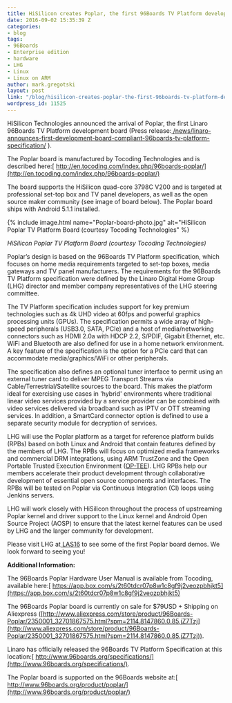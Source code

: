 ```yaml
---
title: HiSilicon creates Poplar, the first 96Boards TV Platform development board
date: 2016-09-02 15:35:39 Z
categories:
- blog
tags:
- 96Boards
- Enterprise edition
- hardware
- LHG
- Linux
- Linux on ARM
author: mark.gregotski
layout: post
link: "/blog/hisilicon-creates-poplar-the-first-96boards-tv-platform-development-board/"
wordpress_id: 11525
---
```


HiSilicon Technologies announced the arrival of Poplar, the first Linaro 96Boards TV Platform development board (Press release:[ /news/linaro-announces-first-development-board-compliant-96boards-tv-platform-specification/](/news/linaro-announces-first-development-board-compliant-96boards-tv-platform-specification/) ).

The Poplar board is manufactured by Tocoding Technologies and is described here:[ http://en.tocoding.com/index.php/96boards-poplar/](http://en.tocoding.com/index.php/96boards-poplar/)

The board supports the HiSilicon quad-core 3798C V200 and is targeted at professional set-top box and TV panel developers, as well as the open source maker community (see image of board below). The Poplar board ships with Android 5.1.1 installed.

{% include image.html name="Poplar-board-photo.jpg" alt="HiSilicon Poplar TV Platform Board (courtesy Tocoding Technologies" %}

_HiSilicon Poplar TV Platform Board (courtesy Tocoding Technologies)_

Poplar’s design is based on the 96Boards TV Platform specification, which focuses on home media requirements targeted to set-top boxes, media gateways and TV panel manufacturers. The requirements for the 96Boards TV Platform specification were defined by the Linaro Digital Home Group (LHG) director and member company representatives of the LHG steering committee.

The TV Platform specification includes support for key premium technologies such as 4k UHD video at 60fps and powerful graphics processing units (GPUs). The specification permits a wide array of high-speed peripherals (USB3.0, SATA, PCIe) and a host of media/networking connectors such as HDMI 2.0a with HDCP 2.2, S/PDIF, Gigabit Ethernet, etc. WiFi and Bluetooth are also defined for use in a home network environment. A key feature of the specification is the option for a PCIe card that can accommodate media/graphics/WiFi or other peripherals.

The specification also defines an optional tuner interface to permit using an external tuner card to deliver MPEG Transport Streams via Cable/Terrestrial/Satellite sources to the board. This makes the platform ideal for exercising use cases in 'hybrid' environments where traditional linear video services provided by a service provider can be combined with video services delivered via broadband such as IPTV or OTT streaming services. In addition, a SmartCard connector option is defined to use a separate security module for decryption of services.

LHG will use the Poplar platform as a target for reference platform builds (RPBs) based on both Linux and Android that contain features defined by the members of LHG. The RPBs will focus on optimized media frameworks and commercial DRM integrations, using ARM TrustZone and the Open Portable Trusted Execution Environment ([OP-TEE](https://github.com/OP-TEE/)). LHG RPBs help our members accelerate their product development through collaborative development of essential open source components and interfaces. The RPBs will be tested on Poplar via Continuous Integration (CI) loops using Jenkins servers.

LHG will work closely with HiSilicon throughout the process of upstreaming Poplar kernel and driver support to the Linux kernel and Android Open Source Project (AOSP) to ensure that the latest kernel features can be used by LHG and the larger community for development.

Please visit LHG at[ LAS16](http://connect.linaro.org/las16/) to see some of the first Poplar board demos. We look forward to seeing you!

**Additional Information:**

The 96Boards Poplar Hardware User Manual is available from Tocoding, available here:[ https://app.box.com/s/2t60tdcr07p8w1c8gf9j2veozpbhjkt5](https://app.box.com/s/2t60tdcr07p8w1c8gf9j2veozpbhjkt5)

The 96Boards Poplar board is currently on sale for $79USD + Shipping on Aliexpress ([http://www.aliexpress.com/store/product/96Boards-Poplar/2350001_32701867575.html?spm=2114.8147860.0.85.jZ7Tzj](http://www.aliexpress.com/store/product/96Boards-Poplar/2350001_32701867575.html?spm=2114.8147860.0.85.jZ7Tzj)).

Linaro has officially released the 96Boards TV Platform Specification at this location:[ http://www.96boards.org/specifications/](http://www.96boards.org/specifications/).

The Poplar board is supported on the 96Boards website at:[ http://www.96boards.org/product/poplar/](http://www.96boards.org/product/poplar/)

